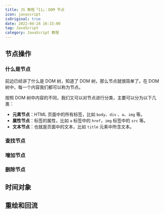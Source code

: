 ```yaml
---
title: JS 教程「11」：DOM 节点
icon: javascript
isOriginal: true
date: 2022-04-24 16:15:00
tag: JavaScript
category: JavaScript 教程
---
```


## 节点操作

### 什么是节点

前边已经讲了什么是 DOM 树，知道了 DOM 树，那么节点就很简单了。在 DOM 树中，每一个内容我们都可以称为节点。

按照 DOM 树中内容的不同，我们又可以对节点进行分类，主要可以分为以下几类：

-   **元素节点**：HTML 页面中的所有标签，比如 `body`、`div` 、`a`、`img` 等。
-   **属性节点**：标签的属性，比如 `a` 标签中的 `href`，`img` 标签中的 `src` 等。
-   **文本节点**：也就是页面中的文本，比如 `title` 元素中所含文本。

### 查找节点



### 增加节点

### 删除节点

## 时间对象

## 重绘和回流